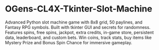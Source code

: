 # OGens-CL4X-Tkinter-Slot-Machine
Advanced Python slot machine game with 8x8 grid, 50 paylines, and Fantasy RPG symbols. Built with tkinter GUI and secrets for randomness. Features spins, free spins, jackpot, extra credits, in-game store, persistent data, leaderboard, and custom bets. Win coins, track stats, buy items like Mystery Prize and Bonus Spin Chance for immersive gameplay.
